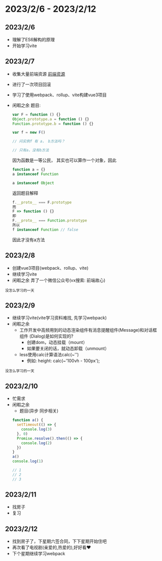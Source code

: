 # 2023/2/6 - 2023/2/12

## 2023/2/6
 - 理解了ES6解构的原理
 - 开始学习vite

## 2023/2/7
- 收集大量前端资源
  [前端资源](https://codevity.top/article/harvest/link/实用工具.html)
  
- 进行了一次项目回滚
- 学习了使用webpack、rollup、vite构建vue3项目

- 闲暇之余
  题目:
  ```js
  var F = function () {}
  Object.prototype.a = function () {}
  Function.prototype.b = function () {}
  
  var f = new F()
  
  // 问实例f 有 a， b方法吗？
  
  // 只有a，没有b方法
  ```

  因为函数是一等公民， 其实也可以算作一个对象，因此

  ```js
  function a = {}
  a instanceof Function
  
  a instanceof Object
  ```

  返回题目解释

  ```js
  f.__proto__ === F.prototype
  而
  F => function () {}
  即
  F.__proto__ === Function.prototype
  所以
  f instanceof Function // false
  ```

  因此才没有a方法

## 2023/2/8
- 创建vue3项目(webpack、rollup、vite)
- 继续学习vite
- 闲暇之余
  弄了一个微信公众号(vx搜索: 前端故心)

`没怎么学习的一天`
## 2023/2/9
- 继续学习vite(vite学习资料难找, 先学习webpack)
- 闲暇之余
   - 工作开发中高频用到的动态渲染组件有消息提醒组件(Message)和对话框组件 (Dialog)是如何实现的?
     - 创建dom，动态挂载（mount）
     - 如果要关闭的话，就动态卸载（unmount）
   - less使用calc计算语法calc(~'')
     - 例如: height: calc(~'100vh - 100px');

`没怎么学习的一天`

## 2023/2/10
- 忙需求
- 闲暇之余
  - 题目(异步 同步相关)
  ```js
  function a() {
    setTimeout(() => {
      console.log(3)
    }, 0)
    Promise.resolve().then(() => {
      console.log(2)
    })
  }
  a()
  console.log(1)
  
  // 1  
  // 2
  // 3
  ```

## 2023/2/11
- 找房子
- 复习

## 2023/2/12
- 找到房子了，下星期六签合同，下下星期开始住吧
- 再次看了电视剧(亲爱的,热爱的),好好看❤️
- 下个星期继续学习webpack